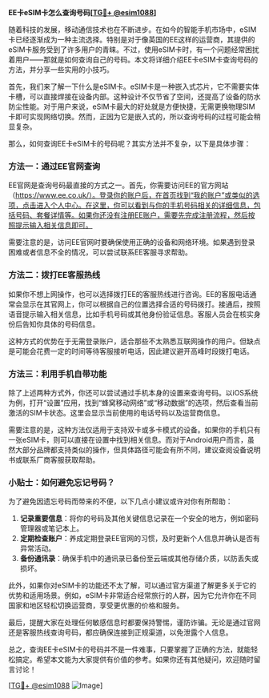 **EE卡eSIM卡怎么查询号码[[TG💪+ @esim1088](https://t.me/s/esim1088)]**

随着科技的发展，移动通信技术也在不断进步。在如今的智能手机市场中，eSIM卡已经逐渐成为一种主流选择。特别是对于像英国的EE这样的运营商，其提供的eSIM卡服务受到了许多用户的青睐。不过，使用eSIM卡时，有一个问题经常困扰着用户——那就是如何查询自己的号码。本文将详细介绍EE卡eSIM卡查询号码的方法，并分享一些实用的小技巧。

首先，我们来了解一下什么是eSIM卡。eSIM卡是一种嵌入式芯片，它不需要实体卡槽，可以直接焊接在设备内部。这种设计不仅节省了空间，还提高了设备的防水防尘性能。对于用户来说，eSIM卡最大的好处就是方便快捷，无需更换物理SIM卡即可实现网络切换。然而，正因为它是嵌入式的，所以查询号码的过程可能会稍显复杂。

那么，如何查询EE卡eSIM卡的号码呢？其实方法并不复杂，以下是具体步骤：

### 方法一：通过EE官网查询

EE官网是查询号码最直接的方式之一。首先，你需要访问EE的官方网站（https://www.ee.co.uk/）。登录你的账户后，在首页找到“我的账户”或类似的选项，点击进入个人中心。在这里，你可以看到与你的手机号码相关的详细信息，包括号码、套餐详情等。如果你还没有注册EE账户，需要先完成注册流程，然后按照提示输入相关信息即可。

需要注意的是，访问EE官网时要确保使用正确的设备和网络环境。如果遇到登录困难或者信息不全的情况，可以尝试联系EE客服寻求帮助。

### 方法二：拨打EE客服热线

如果你不想上网操作，也可以选择拨打EE的客服热线进行咨询。EE的客服电话通常会显示在其官网上，你可以根据自己的位置选择合适的号码拨打。接通后，按照语音提示输入相关信息，比如手机号码或其他身份验证信息。客服人员会在核实身份后告知你具体的号码信息。

这种方式的优势在于无需登录账户，适合那些不太熟悉互联网操作的用户。但缺点是可能会花费一定的时间等待客服接听电话，因此建议避开高峰时段拨打电话。

### 方法三：利用手机自带功能

除了上述两种方式外，你还可以尝试通过手机本身的设置来查询号码。以iOS系统为例，打开“设置”应用，找到“蜂窝移动网络”或“移动数据”的选项，然后查看当前激活的SIM卡状态。这里会显示当前使用的电话号码以及运营商信息。

需要注意的是，这种方法仅适用于支持双卡或多卡模式的设备。如果你的手机只有一张eSIM卡，则可以直接在设置中找到相关信息。而对于Android用户而言，虽然大部分品牌都支持类似的操作，但具体路径可能会有所不同，建议查阅设备说明书或联系厂商客服获取帮助。

### 小贴士：如何避免忘记号码？

为了避免因遗忘号码而带来的不便，以下几点小建议或许对你有所帮助：

1. **记录重要信息**：将你的号码及其他关键信息记录在一个安全的地方，例如密码管理器或笔记本上。
2. **定期检查账户**：养成定期登录EE官网的习惯，及时更新个人信息并确认是否有异常活动。
3. **备份通讯录**：确保手机中的通讯录已备份至云端或其他存储介质，以防丢失或损坏。

此外，如果你对eSIM卡的功能还不太了解，可以通过官方渠道了解更多关于它的优势和适用场景。例如，eSIM卡非常适合经常旅行的人群，因为它允许你在不同国家和地区轻松切换运营商，享受更优惠的价格和服务。

最后，提醒大家在处理任何敏感信息时都要保持警惕，谨防诈骗。无论是通过官网还是客服热线查询号码，都应确保连接到正规渠道，以免泄露个人信息。

总之，查询EE卡eSIM卡的号码并不是一件难事，只要掌握了正确的方法，就能轻松搞定。希望本文能为大家提供有价值的参考。如果你还有其他疑问，欢迎随时留言讨论！

[[TG💪+ @esim1088](https://t.me/s/esim1088) ![Image](https://i.postimg.cc/4NQfJmqS/Snipaste-2025-05-13-00-14-12.png)]
